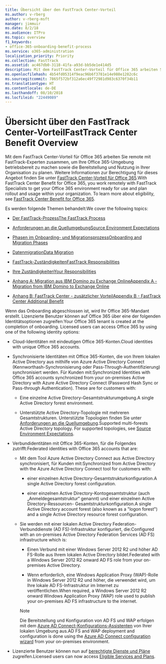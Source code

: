 ```yaml
---
title: Übersicht über den FastTrack Center-Vorteil
ms.author: v-rberg
author: v-rberg-msft
manager: jimmuir
ms.date: 8/2/18
ms.audience: ITPro
ms.topic: overview
f1_keywords:
- office-365-onboarding-benefit-process
ms.service: o365-administration
localization_priority: Priority
ms.collection: FastTrack
ms.assetid: ac467db0-3118-41fa-a93d-bb5de1e414d5
description: Mit dem FastTrack Center-Vorteil für Office 365 arbeiten Sie remote mit FastTrack-Experten zusammen, um Ihre Office 365-Umgebung betriebsbereit zu machen sowie die Bereitstellung und Nutzung in Ihrer Organisation zu planen. Weitere Informationen zur Berechtigung für dieses Angebot finden Sie unter „FastTrack Center-Vorteil für Office 365“.
ms.openlocfilehash: 4b54fd05314f9eac96b6f3781e14e988e1282c6c
ms.sourcegitcommit: 7865f572bf312a6ec49f72981d983c6370f34b11
ms.translationtype: HT
ms.contentlocale: de-DE
ms.lasthandoff: 08/10/2018
ms.locfileid: "22449089"
---
```

# <a name="fasttrack-center-benefit-overview"></a><span data-ttu-id="b1e4e-104">Übersicht über den FastTrack Center-Vorteil</span><span class="sxs-lookup"><span data-stu-id="b1e4e-104">FastTrack Center Benefit Overview</span></span>

<span data-ttu-id="b1e4e-p102">Mit dem FastTrack Center-Vorteil für Office 365 arbeiten Sie remote mit FastTrack-Experten zusammen, um Ihre Office 365-Umgebung betriebsbereit zu machen sowie die Bereitstellung und Nutzung in Ihrer Organisation zu planen. Weitere Informationen zur Berechtigung für dieses Angebot finden Sie unter [FastTrack Center-Vorteil für Office 365](fasttrack-benefit-for-office-365.md).</span><span class="sxs-lookup"><span data-stu-id="b1e4e-p102">With FastTrack Center Benefit for Office 365, you work remotely with FastTrack Specialists to get your Office 365 environment ready for use and plan rollout and usage within your organization. To learn more about eligibility, see [FastTrack Center Benefit for Office 365](fasttrack-benefit-for-office-365.md).</span></span>
  
<span data-ttu-id="b1e4e-107">Es werden folgende Themen behandelt:</span><span class="sxs-lookup"><span data-stu-id="b1e4e-107">We cover the following topics:</span></span>
  
- [<span data-ttu-id="b1e4e-108">Der FastTrack-Prozess</span><span class="sxs-lookup"><span data-stu-id="b1e4e-108">The FastTrack Process</span></span>](fasttrack-process.md)
    
- [<span data-ttu-id="b1e4e-109">Anforderungen an die Quellumgebung</span><span class="sxs-lookup"><span data-stu-id="b1e4e-109">Source Environment Expectations</span></span>](source-environment-expectations.md)
    
- [<span data-ttu-id="b1e4e-110">Phasen im Onboarding- und Migrationsprozess</span><span class="sxs-lookup"><span data-stu-id="b1e4e-110">Onboarding and Migration Phases</span></span>](onboarding-and-migration.md)
    
- [<span data-ttu-id="b1e4e-111">Datenmigration</span><span class="sxs-lookup"><span data-stu-id="b1e4e-111">Data Migration</span></span>](data-migration.md)
    
- [<span data-ttu-id="b1e4e-112">FastTrack-Zuständigkeiten</span><span class="sxs-lookup"><span data-stu-id="b1e4e-112">FastTrack Responsibilities</span></span>](fasttrack-responsibilities.md)
    
- [<span data-ttu-id="b1e4e-113">Ihre Zuständigkeiten</span><span class="sxs-lookup"><span data-stu-id="b1e4e-113">Your Responsibilities</span></span>](your-responsibilities.md)
    
- [<span data-ttu-id="b1e4e-114">Anhang A: Migration aus IBM Domino zu Exchange Online</span><span class="sxs-lookup"><span data-stu-id="b1e4e-114">Appendix A - Migration from IBM Domino to Exchange Online</span></span>](from-ibm-domino-to-exchange-online.md)
    
- [<span data-ttu-id="b1e4e-115">Anhang B: FastTrack Center - zusätzlicher Vorteil</span><span class="sxs-lookup"><span data-stu-id="b1e4e-115">Appendix B - FastTrack Center Additional Benefit</span></span>](fasttrack-additional-benefits.md)
    
<span data-ttu-id="b1e4e-p103">Wenn das Onboarding abgeschlossen ist, wird Ihr Office 365-Mandant erstellt. Lizenzierte Benutzer können auf Office 365 über eine der folgenden Identitätsoptionen zugreifen:</span><span class="sxs-lookup"><span data-stu-id="b1e4e-p103">Your Office 365 tenant is created at the completion of onboarding. Licensed users can access Office 365 by using one of the following identity options:</span></span>
  
- <span data-ttu-id="b1e4e-118">Cloud-Identitäten mit eindeutigen Office 365-Konten.</span><span class="sxs-lookup"><span data-stu-id="b1e4e-118">Cloud identities with unique Office 365 accounts.</span></span>
    
- <span data-ttu-id="b1e4e-p104">Synchronisierte Identitäten mit Office 365-Konten, die von Ihrem lokalen Active Directory aus mithilfe von Azure Active Directory Connect (Kennworthash-Synchronisierung oder Pass-Through-Authentifizierung) synchronisiert werden. Für Kunden mit:</span><span class="sxs-lookup"><span data-stu-id="b1e4e-p104">Synchronized Identities with Office 365 accounts synchronized from your on-premises Active Directory with Azure Active Directory Connect (Password Hash Sync or Pass-through Authentication). These are for customers with:</span></span>
    
  - <span data-ttu-id="b1e4e-121">Eine einzelne Active Directory-Gesamtstrukturumgebung.</span><span class="sxs-lookup"><span data-stu-id="b1e4e-121">A single Active Directory forest environment.</span></span>
    
  - <span data-ttu-id="b1e4e-p105">Unterstützte Active Directory-Topologie mit mehreren Gesamtstrukturen. Unterstützte Topologien finden Sie unter [Anforderungen an die Quellumgebung](source-environment-expectations.md).</span><span class="sxs-lookup"><span data-stu-id="b1e4e-p105">Supported multi-forests Active Directory topology. For supported topologies, see [Source Environment Expectations](source-environment-expectations.md).</span></span>
    
- <span data-ttu-id="b1e4e-124">Verbundidentitäten mit Office 365-Konten, für die Folgendes zutrifft:</span><span class="sxs-lookup"><span data-stu-id="b1e4e-124">Federated identities with Office 365 accounts that are:</span></span>
    
  - <span data-ttu-id="b1e4e-125">Mit dem Tool Azure Active Directory Connect aus Active Directory synchronisiert, für Kunden mit:</span><span class="sxs-lookup"><span data-stu-id="b1e4e-125">Synchronized from Active Directory with the Azure Active Directory Connect tool for customers with:</span></span>
    
      - <span data-ttu-id="b1e4e-126">einer einzelnen Active Directory-Gesamtstrukturkonfiguration.</span><span class="sxs-lookup"><span data-stu-id="b1e4e-126">A single Active Directory forest configuration.</span></span>
    
      - <span data-ttu-id="b1e4e-127">einer einzelnen Active Directory-Kontogesamtstruktur (auch „Anmeldegesamtstruktur“ genannt) und einer einzelnen Active Directory-Ressourcen- Gesamtstrukturkonfiguration.</span><span class="sxs-lookup"><span data-stu-id="b1e4e-127">A single Active Directory account forest (also known as a "logon forest") and a single Active Directory resource forest configuration.</span></span>
    
  - <span data-ttu-id="b1e4e-128">Sie werden mit einer lokalen Active Directory Federation-Verbunddienste (AD FS)-Infrastruktur konfiguriert, die:</span><span class="sxs-lookup"><span data-stu-id="b1e4e-128">Configured with an on-premises Active Directory Federation Services (AD FS) infrastructure which is:</span></span>
    
      - <span data-ttu-id="b1e4e-129">Einen Verbund mit einer Windows Server 2012 R2 und höher AD FS-Rolle aus Ihrem lokalen Active Directory bildet.</span><span class="sxs-lookup"><span data-stu-id="b1e4e-129">Federated with a Windows Server 2012 R2 onward AD FS role from your on-premises Active Directory.</span></span>
    
      - <span data-ttu-id="b1e4e-130">Wenn erforderlich, eine Windows Application Proxy (WAP)-Rolle in Windows Server 2012 R2 und höher, die verwendet wird, um Ihre lokale AD FS-Infrastruktur im Internet zu veröffentlichen.</span><span class="sxs-lookup"><span data-stu-id="b1e4e-130">When required, a Windows Server 2012 R2 onward Windows Application Proxy (WAP) role used to publish your on-premises AD FS infrastructure to the internet.</span></span>
    
    > [!NOTE]
    > <span data-ttu-id="b1e4e-131">Die Bereitstellung und Konfiguration von AD FS und WAP erfolgen mit dem [Azure AD Connect-Konfigurations-Assistenten](https://go.microsoft.com/fwlink/?linkid=844794) von Ihrer lokalen Umgebung aus.</span><span class="sxs-lookup"><span data-stu-id="b1e4e-131">AD FS and WAP deployment and configuration is done using the [Azure AD Connect configuration wizard](https://go.microsoft.com/fwlink/?linkid=844794) from your on-premises environment.</span></span> 
  
- <span data-ttu-id="b1e4e-132">Lizenzierte Benutzer können nun auf [berechtigte Dienste und Pläne](eligible-services-and-plans.md) zugreifen.</span><span class="sxs-lookup"><span data-stu-id="b1e4e-132">Licensed users can now access [Eligible Services and Plans](eligible-services-and-plans.md).</span></span>
    

 
